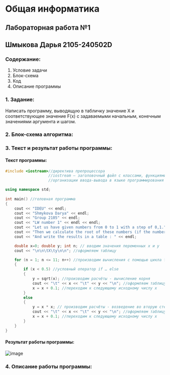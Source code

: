 # Общая информатика

## Лабораторная работа №1
## Шмыкова Дарья 2105-240502D

### Содержание:

1. Условие задачи
2. Блок-схема
3. Код
4. Описание программы

### 1. Задание:

Написать программу, выводящую в табличку значение X и соответствующее значение F(x) с задаваемыми начальным, конечным значениями аргумента и шагом.

### 2. Блок-схема алгоритма:


### 3. Текст и результат работы программы:

#### Текст программы:

```c++
#include <iostream>//директива препроцессора
                   //iostream — заголовочный файл с классами, функциями и переменными для 
                   //организации ввода-вывода в языке программирования C++

using namespace std;
 
int main() //головная программа
{
	cout << "IDEU" << endl;
	cout << "Shmykova Darya" << endl;
	cout << "Group 2105" << endl;
	cout << "LW number 1" << endl << endl;
	cout << "Let us have given numbers from 0 to 1 with a step of 0,1." << endl;
	cout << "Then we calculate the root of these numbers (if the number < 0.5) or the square (if >= 0.5)" << endl;
    cout << "And write the results in a table : " << endl;

	double x=0; double y; int n; // вводим значения переменных x и y
	cout << "\n\n\tX\ty\n\n"; //оформляем таблицу

	for (n = 1; n <= 11; n++) //производим вычисления с помощью цикла for
	{
		if (x < 0.5) //условный оператор if … else
		{
			y = sqrt(x); //производим расчёты - вычисление корня
			cout << "\t" << x << "\t" << y << "\n"; //оформляем таблицу с результатами
			x = x + 0.1; //переходим к следующему исходному числу x
		}
		else
		{
			y = x * x; // производим расчёты - возведение во вторую степень
			cout << "\t" << x << "\t" << y << "\n"; //оформляем таблицу с результатами
			x = x + 0.1; //переходим к следующему исходному числу x
		}
	}
}
```

#### Результат работы программы:

![image](https://user-images.githubusercontent.com/100388979/169489893-acad2225-c1d7-4c38-8e09-132c438f6edf.png)

### 4. Описание работы программы:
